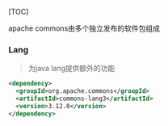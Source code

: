 [TOC]

apache commons由多个独立发布的软件包组成



### Lang 

> 为java lang提供额外的功能

```xml
<dependency>
  <groupId>org.apache.commons</groupId>
  <artifactId>commons-lang3</artifactId>
  <version>3.12.0</version>
</dependency>
```

